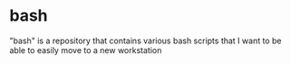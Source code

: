 # bash
"bash" is a repository that contains various bash scripts that I want to be able to easily move to a new workstation
